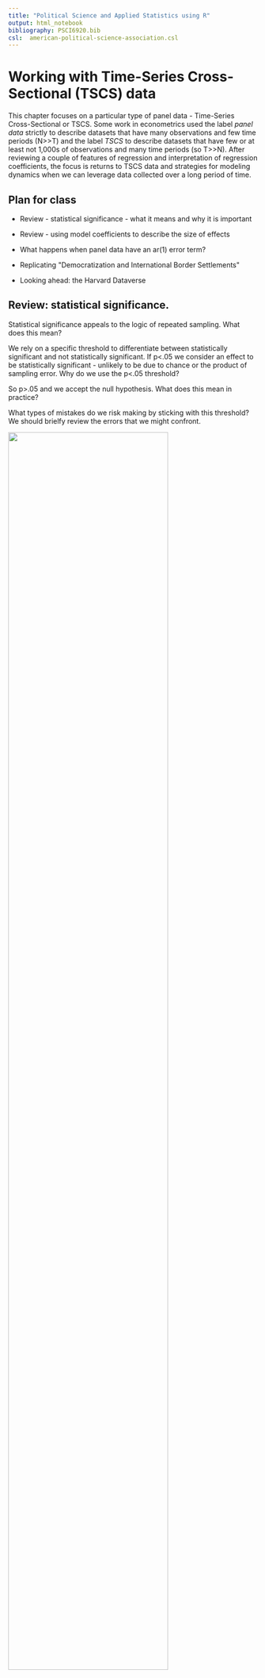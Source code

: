 ```yaml
---
title: "Political Science and Applied Statistics using R"
output: html_notebook
bibliography: PSCI6920.bib
csl:  american-political-science-association.csl
---
```


<!-- requires jop2013.dta -->
<!-- introduces panel library--->

# Working with Time-Series Cross-Sectional (TSCS) data

This chapter focuses on a particular type of panel data - Time-Series Cross-Sectional or TSCS.  Some work in econometrics used the label *panel data* strictly to describe datasets that have many observations and few time periods (N>>T) and the label *TSCS* to describe datasets that have few or at least not 1,000s of observations and many time periods (so T>>N).  After reviewing a couple of features of regression and interpretation of regression coefficients, the focus is returns to TSCS data and strategies for modeling dynamics when we can leverage data collected over a long period of time.

## Plan for class

- Review - statistical significance - what it means and why it is important

- Review - using model coefficients to describe the size of effects

- What happens when panel data have an ar(1) error term?

- Replicating "Democratization and International Border Settlements"

- Looking ahead: the Harvard Dataverse

## Review: statistical significance.

Statistical significance appeals to the logic of repeated sampling.  What does this mean?

We rely on a specific threshold to differentiate between statistically significant and not statistically significant.  If p<.05 we consider an effect to be statistically significant - unlikely to be due to chance or the product of sampling error.  Why do we use the p<.05 threshold?

So p>.05 and we accept the null hypothesis.  What does this mean in practice?

What types of mistakes do we risk making by sticking with this threshold?  We should brielfy review the errors that we might confront.

<img src="images/Error_types.png" width="80%" />

**Figure 1.  What is a Type I and Type II error?**

## Review: using model coefficients

In the assignments you are using output from statistical models to evaluate the effects of a variety of conditions on presidential approval, determine what predicts voter turnout, or what makes countries more or less democratic.

When we used logistic regression, we had to use the `cplot` function to calculate the probability of turnout for various configurations of age, education, income, race and gender.  We could see - using several figures - how moving from low to high levels of education increased the probability of turnout and how that effect compared to income or age or race.  We used the `cplot` function since the model was nonlinear and the effect of each X was conditional on the values of the other Xs.

We need to take the same approach to describing the effects of each X in the models we estimate with OLS.  Since we are not using `cplot', this means we need to know something about the actual range of each X in order to explain or understand how much each X matters.  In the example last week, the critical variable - settled borders - was a dummy variable, taking only values of zero or one.  So the coefficient on that variable - the number in the table - captured the positive effect of having settled borders.  Or, in the assignment on presidential approval, the dummy variable for divided government captured the downward pressure on presidential approval under divided government.  But using coefficients for other types of variables requires knowing specific things about those variables - the range, maybe the 25th percentile and 75th percentile, or a pair of low and high values that represent something meaningful. You can only make useful comparisons across variables by combining that information with the reported coefficients.  

For instance, in the presidential approval dataset, a couple of you used the difference in unemployment as an independent variable.  Unemployment was not stationary, so we had to use the first difference   What is the typical change in unemployment from one quarter to the next?  Using the `summary` function, we learn this:


```r
poq<- read_dta("data/poq_guys.dta")
summary(diff(poq$unempl), digits=3)
    Min.  1st Qu.   Median     Mean  3rd Qu.     Max.     NA's 
-0.96600 -0.20000 -0.03400  0.00954  0.13400  1.67000       17 
```
**Table 1. Descriptive statistics, unemployment (first difference)**


So if we want to understand the effect of unemployment on approval, it might make sense to compare how approval would differ between periods where unemployment is rapidly declining (-0.97) vs rapidly growing (1.67).  Or we could compare a less dramatic difference - the 25th percentile (-0.200) vs the 75 percentile (0.134). 

Say we observe a coefficient in a Partial Adjustment model of -1.18 and an associated long-run effect of (-1.18/(1-0.84))=7.375.   

We could say that if we shifted from a period of growing employment (-0.200) to a period of rising unemployment (0.134), that implies a change in x = +0.334.  In the short-run, this shift would translate into an decrease 0.334 * 1.18 or only about 0.40 percent.  But in the long-run this one time change would eat away 0.334 * 7.375 or about 2.5 points.  This seems like a relatively small effect (which helps us understand why this effect was not statistically significant in most cases).

Carefully note the logic here:

Take two representative or theoretically relevant values of X

Subtract X~1~ from X~2~

Multiply by the coefficient

This is your effect - always compare effects-to-effects not slope-to-slope

## What happens when we have panel data with serially correlated errors?

To determine the implications of serial correlation, we will return to the sample data from last week, where we have 2 countries observed over 100 time periods.  We were able to use fixed effects to accurately recover the true slope coefficient.  The code chunk below replicates that example, but uses an ar(1) error term.


```r
# Create 400 draws of an error term that is serially correlated rho=0.7

rho <- 0.7
set.seed(3567567)
N<-400
v <- ts(rnorm(N,0,1))
# AR(1)
e <- ts(rep(0,N))
for (t in 2:N){
  e[t]<- rho*e[t-1]+v[t]
}

#Recreate the example from last week with the new error term
set.seed(10725)
x1 <- rnorm(200,1,1)
x2 <- rnorm(200,2,1)
e1 <- e[1:200]
e2 <- e[201:400]
# y1 and y2 are the same function of x but different intercept
# In the second regression, x is the same (-2) but the intercept is higher (15)
y1 <- 0 - 2*x1 + e1
y2 <- 15 - 2*x2 + e2

xy<-data.frame(x=append(x1,x2), y=append(y1,y2))
xy1<-data.frame(x=x1, y=y1)
xy2<-data.frame(x=x2, y=y2)
ggplot()+
  geom_point(data = xy, aes(x = x, y = y)) +
  geom_smooth(method=lm, se=FALSE, color="red", formula = y ~ x, data=xy1, aes(x = x, y = y)) +
  geom_smooth(method=lm, se=FALSE, color="red", formula = y ~ x, data=xy2, aes(x = x, y = y)) +
  geom_smooth(method=lm, se=FALSE, color="blue", formula = y ~ x, data=xy, aes(x = x, y = y)) +
  labs(subtitle=expression(~~hat(beta)[true]==-2~~~~hat(beta)[blue]==1.02),
    caption="Figure 2. Comparing true and estimated slope coefficients") + 
  theme(plot.caption.position = "plot", plot.caption = element_text(hjust=0, face="bold", size=rel(1.15)))
```

<img src="08-tscs_files/figure-html/panel_dynamics-1.png" width="672" />


```r
# quietly=TRUE suppresses a warning message about conflict with dplyr
library(plm, quietly=TRUE)

Attaching package: 'plm'
The following objects are masked from 'package:dplyr':

    between, lag, lead
# This creates a dataset that is T>N
ccode1<-c(rep(1, 200), rep(2, 200))
time1<-c(rep(1:200,2))
data1<-data.frame(cbind(ccode1,time1,xy))
# Like last week, use plm packge to specify panel structure and use tests
pdim(data1, index=c("ccode1", "time1"))
```

Balanced Panel: n = 2, T = 200, N = 400

```r
reg.pooled<- plm(y~x, model="pooling", data=data1)
reg.fixed<- plm(y~x, model="within", data=data1)
reg.pa<- plm(y~x+lag(y), model="within", data=data1)
pbgtest(reg.fixed)
```


	Breusch-Godfrey/Wooldridge test for serial correlation in panel models

data:  y ~ x
chisq = 293.31, df = 200, p-value = 1.876e-05
alternative hypothesis: serial correlation in idiosyncratic errors

```r
stargazer(reg.pooled, reg.fixed, reg.pa, style="apsr", type="html" , digits=2, model.numbers=FALSE, column.labels = c("Pooled","Fixed effects"), dep.var.labels = c(""),
title="Table 1. Panel data with serially correlated errors", notes= "p<.10* ; p<.05**",  omit.stat=c("ser","f"), notes.append = FALSE, star.cutoffs = c(0.10,0.05))
```


<table style="text-align:center"><caption><strong>Table 1. Panel data with serially correlated errors</strong></caption>
<tr><td colspan="4" style="border-bottom: 1px solid black"></td></tr><tr><td style="text-align:left"></td><td colspan="3"></td></tr>
<tr><td style="text-align:left"></td><td>Pooled</td><td>Fixed effects</td><td></td></tr>
<tr><td colspan="4" style="border-bottom: 1px solid black"></td></tr><tr><td style="text-align:left">x</td><td>1.02<sup>**</sup></td><td>-1.88<sup>**</sup></td><td>-1.91<sup>**</sup></td></tr>
<tr><td style="text-align:left"></td><td>(0.30)</td><td>(0.07)</td><td>(0.07)</td></tr>
<tr><td style="text-align:left">lag(y)</td><td></td><td></td><td>0.23<sup>**</sup></td></tr>
<tr><td style="text-align:left"></td><td></td><td></td><td>(0.03)</td></tr>
<tr><td style="text-align:left">Constant</td><td>3.32<sup>**</sup></td><td></td><td></td></tr>
<tr><td style="text-align:left"></td><td>(0.54)</td><td></td><td></td></tr>
<tr><td style="text-align:left">N</td><td>400</td><td>400</td><td>398</td></tr>
<tr><td style="text-align:left">R<sup>2</sup></td><td>0.03</td><td>0.64</td><td>0.69</td></tr>
<tr><td style="text-align:left">Adjusted R<sup>2</sup></td><td>0.03</td><td>0.64</td><td>0.69</td></tr>
<tr><td colspan="4" style="border-bottom: 1px solid black"></td></tr><tr><td colspan="4" style="text-align:left">p<.10* ; p<.05**</td></tr>
</table>

You can see that the estimate of the effect is relatively close for both models that include fixed effects, but the third column - fixed effects, including a lagged value of y, is the closest to the true value of -2.0.

## Replicating "Democratization and International Border Settlements"

The exercise for this chapter draws on the dataset used in a 2013 *Journal of Politics* article that investigated the link between border security and democratization. The code chunk below reads the data and replicates the model that is reported in Table 2, column 2 of that article.  You can compare the numbers in the output to the numbers in the paper.

The dependent variable is the *Polity 2* score for democratization (-10 to 10).  Independent variables include:
- trade openness (lagged natural log of exports plus imports)
- settled border
- two measures of military expenditures
- two measures of economic performance
- a lag of the dependent variable (so this is a Partial Adjustment model)  

See @owsiak2013 for details


```r
# Need JOP data
jop<-read_stata("data/jop_2013.dta")
# Identify the dataset as panel data
pdim(jop, index=c("ccode", "year"))
Unbalanced Panel: n = 200, T = 2-89, N = 10434
```

The dataset includes 200 countries, observed as few as 2 years and as many as 89 years.  There are total of 10,434 observations and, since we have different numbers of years for some countries, the data are "unbalanced."

Last week we learned how to test for unit effects - unmeasured heterogeneity that we capture by permitting each observation to have a unique intercept. 

This week we focus on dynamics, how to merge our existing understanding of how to handle time series with what we learned about unit effects.

The strategies for dealing with dynamics in panel models involves starting at the same point as we did with a single unit observed over a long period of time - to test that our series are stationary and to evaluate the residuals of the OLS model for serial correlation.

### Testing for stationarity

You do not need to repeat these tests for your assignment since it is clear all of these series are stationary. 

The code cunk below first filters out any cases with missing values for any variable - this is known as "listwise deletion"  Beck and Katz discusses alternatives to this approach - missing data imputation.  This is where you use some type of algorithm or random draw to fill in missing values for particular variable so you don't end up deleting an entire observation if only one variable has a missing value.  This can also help to balance panel data (filling in gaps so that we have the same time coverage for each unit and the same units at every time)


```r
# This isolates lengths of the series with no missing values.
jop_test1<-jop %>% drop_na()
# This step recreates the data set by adds the index information, clarifying that each observation is a unique combination of country code and year
panel.set <- pdata.frame(jop_test1, index = c("ccode", "year"))
#  This is the augmented dickey fuller test from three weeks ago
#  requires the tseries package
library(tseries, quietly=TRUE)
adf.test(panel.set$polity2, k=1)

	Augmented Dickey-Fuller Test

data:  panel.set$polity2
Dickey-Fuller = -13.329, Lag order = 1, p-value = 0.01
alternative hypothesis: stationary
adf.test(panel.set$allsettle , k=1)

	Augmented Dickey-Fuller Test

data:  panel.set$allsettle
Dickey-Fuller = -11.411, Lag order = 1, p-value = 0.01
alternative hypothesis: stationary
adf.test(panel.set$laggdpam , k=1)

	Augmented Dickey-Fuller Test

data:  panel.set$laggdpam
Dickey-Fuller = -11.568, Lag order = 1, p-value = 0.01
alternative hypothesis: stationary
adf.test(panel.set$lagtradeopen , k=1)

	Augmented Dickey-Fuller Test

data:  panel.set$lagtradeopen
Dickey-Fuller = -13.872, Lag order = 1, p-value = 0.01
alternative hypothesis: stationary
adf.test(panel.set$lagmilex , k=1)

	Augmented Dickey-Fuller Test

data:  panel.set$lagmilex
Dickey-Fuller = -15, Lag order = 1, p-value = 0.01
alternative hypothesis: stationary
adf.test(panel.set$lagmilper , k=1)

	Augmented Dickey-Fuller Test

data:  panel.set$lagmilper
Dickey-Fuller = -14.377, Lag order = 1, p-value = 0.01
alternative hypothesis: stationary
adf.test(panel.set$lagsumdown , k=1)

	Augmented Dickey-Fuller Test

data:  panel.set$lagsumdown
Dickey-Fuller = -10.962, Lag order = 1, p-value = 0.01
alternative hypothesis: stationary
adf.test(panel.set$laggdpchg , k=1)

	Augmented Dickey-Fuller Test

data:  panel.set$laggdpchg
Dickey-Fuller = -47.521, Lag order = 1, p-value = 0.01
alternative hypothesis: stationary
adf.test(panel.set$lagupop , k=1)

	Augmented Dickey-Fuller Test

data:  panel.set$lagupop
Dickey-Fuller = -34.966, Lag order = 1, p-value = 0.01
alternative hypothesis: stationary
```
In each case above we can reject the null hypothesis.  The null is that the series has a unit root and the alternative hypothesis is that the series is stationary.  Each series used in the paper is stationary. (Note: the p-values are reported as 0.01. but are rounded up, so many are much lower.)

### Testing for serial correlation

We will use the standard BG test for serial correlation.  The code chunk below estimates the model without a lagged dependent variable.  I don't report the results, only the test for serial correlation.  There are two reported results.  The first set ignores the fact that this is panel data, relying on the simple `lm` function and related tests.  The second set of results use the `pbgtest` from the **plm** package. Given the large number of time points and relatively smaller number of countries, both approaches yield the same result.



```r
pooled.ols <- lm(polity2~ allsettle+laggdpam+laggdpchg+lagtradeopen+lagmilper+lagmilex+lagupop+lagsumdown, data=jop, na.action=na.omit)
bgtest(pooled.ols, order=1, type = c("Chisq"))

	Breusch-Godfrey test for serial correlation of order up to 1

data:  pooled.ols
LM test = 6430.6, df = 1, p-value < 2.2e-16

pooled.plm <- plm(polity2~ allsettle+laggdpam+laggdpchg+lagtradeopen+lagmilper+lagmilex+lagupop+lagsumdown, data=jop, na.action=na.omit, model="pooling")

pbgtest(pooled.plm)

	Breusch-Godfrey/Wooldridge test for serial correlation in panel models

data:  polity2 ~ allsettle + laggdpam + laggdpchg + lagtradeopen + lagmilper +     lagmilex + lagupop + lagsumdown
chisq = 6433.4, df = 13, p-value < 2.2e-16
alternative hypothesis: serial correlation in idiosyncratic errors
```

### A partial adjustment model

In the paper and in your assignment, we use a partial adjustment model - a lagged value of the dependent variable.  This implies a gradual incorporation of a change in X to Y - a partial adjustment in period 1, period 2....and for the long-run.

The code chunk below replicates the results reported in the paper.  The second column of numbers matches up with Table 2, Model 2 in the JOP piece.


```r

# This models pools the data, ignoring unit heterogeneity.  I estimate and report the coefficients along with 2 sets of standard errors:  conventional, clustered (as reported in the paper),

# This is standard OLS

pooled.pa <- lm(polity2~ allsettle+laggdpam+laggdpchg+lagtradeopen+lagmilper+lagmilex+lagupop+lagsumdown+ lagpolity, data=jop, na.action=na.omit)

#cov2 is the variance covariance matrix calculated with an adjustment that compensates for the presence of heteroskedasticity,  We have not used this before, so check out the syntax carefully


cluster_se2        <- sqrt(diag(vcovCL(pooled.pa, cluster = ~ ccode, type = "HC2")))


stargazer(pooled.pa, pooled.pa, style="apsr", type="html", se = list(NULL, cluster_se2), column.labels=c("Standard", "Clustered"), title="**Table 1. Polity 2 scores as a function of trade, economics, and borders**", notes= "p<.10* ; p<.05**",  notes.append=FALSE, omit.stat=c("ser","f"), star.cutoffs=c(0.10,0.05), digits=3, dep.var.labels = c("Polity democracy score"), covariate.labels = c("Trade openness", "Economic growth", "Settled borders", "Constant"))
```


<table style="text-align:center"><caption><strong>**Table 1. Polity 2 scores as a function of trade, economics, and borders**</strong></caption>
<tr><td colspan="3" style="border-bottom: 1px solid black"></td></tr><tr><td style="text-align:left"></td><td colspan="2">Polity democracy score</td></tr>
<tr><td style="text-align:left"></td><td>Standard</td><td>Clustered</td></tr>
<tr><td style="text-align:left"></td><td>(1)</td><td>(2)</td></tr>
<tr><td colspan="3" style="border-bottom: 1px solid black"></td></tr><tr><td style="text-align:left">Trade openness</td><td>0.179<sup>**</sup></td><td>0.179<sup>**</sup></td></tr>
<tr><td style="text-align:left"></td><td>(0.048)</td><td>(0.049)</td></tr>
<tr><td style="text-align:left">Economic growth</td><td>0.00001</td><td>0.00001</td></tr>
<tr><td style="text-align:left"></td><td>(0.00001)</td><td>(0.00001)</td></tr>
<tr><td style="text-align:left">Settled borders</td><td>-0.744<sup>**</sup></td><td>-0.744<sup>**</sup></td></tr>
<tr><td style="text-align:left"></td><td>(0.340)</td><td>(0.378)</td></tr>
<tr><td style="text-align:left">Constant</td><td>0.063<sup>**</sup></td><td>0.063<sup>**</sup></td></tr>
<tr><td style="text-align:left"></td><td>(0.015)</td><td>(0.013)</td></tr>
<tr><td style="text-align:left">lagmilper</td><td>-0.00002</td><td>-0.00002</td></tr>
<tr><td style="text-align:left"></td><td>(0.0001)</td><td>(0.0001)</td></tr>
<tr><td style="text-align:left">lagmilex</td><td>-0.000<sup>*</sup></td><td>-0.000<sup>**</sup></td></tr>
<tr><td style="text-align:left"></td><td>(0.000)</td><td>(0.000)</td></tr>
<tr><td style="text-align:left">lagupop</td><td>-0.029</td><td>-0.029</td></tr>
<tr><td style="text-align:left"></td><td>(0.081)</td><td>(0.045)</td></tr>
<tr><td style="text-align:left">lagsumdown</td><td>0.009<sup>**</sup></td><td>0.009<sup>**</sup></td></tr>
<tr><td style="text-align:left"></td><td>(0.002)</td><td>(0.002)</td></tr>
<tr><td style="text-align:left">lagpolity</td><td>0.962<sup>**</sup></td><td>0.962<sup>**</sup></td></tr>
<tr><td style="text-align:left"></td><td>(0.003)</td><td>(0.005)</td></tr>
<tr><td style="text-align:left">Constant</td><td>-0.614<sup>**</sup></td><td>-0.614<sup>**</sup></td></tr>
<tr><td style="text-align:left"></td><td>(0.099)</td><td>(0.104)</td></tr>
<tr><td style="text-align:left">N</td><td>7,226</td><td>7,226</td></tr>
<tr><td style="text-align:left">R<sup>2</sup></td><td>0.944</td><td>0.944</td></tr>
<tr><td style="text-align:left">Adjusted R<sup>2</sup></td><td>0.944</td><td>0.944</td></tr>
<tr><td colspan="3" style="border-bottom: 1px solid black"></td></tr><tr><td colspan="3" style="text-align:left">p<.10* ; p<.05**</td></tr>
</table>
<br>
The results clearly support the expectations outlined in the paper.  Nations with settled borders are more democratic.  The short-run effect is 0.179 units, but, since this is a partial adjustment model, we know the long-run effect is (0.179)/(1-0.962) or 4.71 units, which is large (almost too large to be believable) on a -10 to 10 scale. Owziak reports in the text the effects over ten periods - how did he calculate that number?   And what about the coefficient on lagged military expenditures?  What does it mean that a coefficient is negative and significant, but the value of zero?  We should talk about why this is not good practice.  

There are some warning signs that this specification and approach might be misleading. While trade openness and military expenditures are consistent with our expectation, GDP change is not - higher levels of GDP are associated with lower levels of democratization?  And is the coefficient consistent with expectations for previous downward movement in the polity scale?  I think, yes, we might see upward movement from very low levels, but that is not explained or clarified in the article.  We can also see the democracy score is very persistent, with a coefficient nearing 1.0 so very, very long adjustment processes.

### What about unit effects?

But so far we appear to be in good shape - the series are stationary, we can add a lagged dependent variable to work with serial correlation.  But are there unit effects of the form we discuss last week?  

The strategy here is to estimate a model without a lagged dependent variable and compare the results to a model without a lagged dependent variable but adding dummy variables for each country (the least squares dummy variable approach to handling fixed effects).



```r
lsdv <- lm(polity2~ allsettle+laggdpam+laggdpchg+lagtradeopen+lagmilper+lagmilex+lagupop+lagsumdown +factor(ccode), data=jop, na.action=na.omit)

#I used heteroskedasticity-consistent standard errors rather than clustered, since I can't cluster on the countries if I have a dummy variable for each country

cov3         <-    vcovHC(lsdv, type = "HC2")
cluster_se3        <- sqrt(diag(cov3))

stargazer(lsdv, lsdv, omit="ccode", se = list(NULL, cluster_se3), column.labels=c("Standard", "Consistent"), style="apsr", type="html", title="**Table 1. Polity 2 scores as a function of trade, economics, and borders, fixed effects**", notes= "p<.10* ; p<.05**",  notes.append=FALSE, omit.stat=c("ser","f"), star.cutoffs=c(0.10,0.05), digits=3, dep.var.labels = c("Polity democracy score"), covariate.labels = c("Trade openness", "Economic growth", "Settled borders", "Constant"))
```


<table style="text-align:center"><caption><strong>**Table 1. Polity 2 scores as a function of trade, economics, and borders, fixed effects**</strong></caption>
<tr><td colspan="3" style="border-bottom: 1px solid black"></td></tr><tr><td style="text-align:left"></td><td colspan="2">Polity democracy score</td></tr>
<tr><td style="text-align:left"></td><td>Standard</td><td>Consistent</td></tr>
<tr><td style="text-align:left"></td><td>(1)</td><td>(2)</td></tr>
<tr><td colspan="3" style="border-bottom: 1px solid black"></td></tr><tr><td style="text-align:left">Trade openness</td><td>0.219</td><td>0.219</td></tr>
<tr><td style="text-align:left"></td><td>(0.206)</td><td>(0.228)</td></tr>
<tr><td style="text-align:left">Economic growth</td><td>-0.0002<sup>**</sup></td><td>-0.0002<sup>**</sup></td></tr>
<tr><td style="text-align:left"></td><td>(0.00002)</td><td>(0.00002)</td></tr>
<tr><td style="text-align:left">Settled borders</td><td>-0.704</td><td>-0.704</td></tr>
<tr><td style="text-align:left"></td><td>(0.830)</td><td>(0.823)</td></tr>
<tr><td style="text-align:left">Constant</td><td>1.715<sup>**</sup></td><td>1.715<sup>**</sup></td></tr>
<tr><td style="text-align:left"></td><td>(0.050)</td><td>(0.054)</td></tr>
<tr><td style="text-align:left">lagmilper</td><td>-0.002<sup>**</sup></td><td>-0.002<sup>**</sup></td></tr>
<tr><td style="text-align:left"></td><td>(0.0003)</td><td>(0.0003)</td></tr>
<tr><td style="text-align:left">lagmilex</td><td>-0.00000<sup>**</sup></td><td>-0.00000<sup>**</sup></td></tr>
<tr><td style="text-align:left"></td><td>(0.000)</td><td>(0.000)</td></tr>
<tr><td style="text-align:left">lagupop</td><td>0.536<sup>**</sup></td><td>0.536<sup>*</sup></td></tr>
<tr><td style="text-align:left"></td><td>(0.218)</td><td>(0.318)</td></tr>
<tr><td style="text-align:left">lagsumdown</td><td>-0.163<sup>**</sup></td><td>-0.163<sup>**</sup></td></tr>
<tr><td style="text-align:left"></td><td>(0.011)</td><td>(0.014)</td></tr>
<tr><td style="text-align:left">Constant</td><td>-4.619<sup>**</sup></td><td>-4.619<sup>**</sup></td></tr>
<tr><td style="text-align:left"></td><td>(0.607)</td><td>(0.461)</td></tr>
<tr><td style="text-align:left">N</td><td>7,238</td><td>7,238</td></tr>
<tr><td style="text-align:left">R<sup>2</sup></td><td>0.689</td><td>0.689</td></tr>
<tr><td style="text-align:left">Adjusted R<sup>2</sup></td><td>0.683</td><td>0.683</td></tr>
<tr><td colspan="3" style="border-bottom: 1px solid black"></td></tr><tr><td colspan="3" style="text-align:left">p<.10* ; p<.05**</td></tr>
</table>

```r


anova(pooled.ols, lsdv)
```

Analysis of Variance Table

Model 1: polity2 ~ allsettle + laggdpam + laggdpchg + lagtradeopen + lagmilper + 
    lagmilex + lagupop + lagsumdown
Model 2: polity2 ~ allsettle + laggdpam + laggdpchg + lagtradeopen + lagmilper + 
    lagmilex + lagupop + lagsumdown + factor(ccode)
  Res.Df    RSS  Df Sum of Sq      F    Pr(>F)    
1   7229 303377                                   
2   7098 125977 131    177400 76.301 < 2.2e-16 ***
---
Signif. codes:  0 '***' 0.001 '**' 0.01 '*' 0.05 '.' 0.1 ' ' 1

This output indicates the model performance is substantially improved if we add the country dummies.  The residual sum of squares - the error - is much lower for model 2, which includes the country factor.

This suggests that perhaps the results published in the JOP piece ignore unmeasured heterogeneity.

## Using a lagged dependent variable with fixed effects

There is a well-known bias that is introduced to panel models that contain both unit effects and lagged dependent variable.  Labeled, the *Nickell bias*, due to @nickell1981, the problem is that if you only rely on a short time series (as was the case for most applications of panel studies), then it is impossible to differentiate between unit effects that are passed through to the next time period in the lagged dependent variable and unit effects that show up in the intercept.  As a result, the conventional wisdom and firm rule was that lagged dependent variables should never be combined with fixed effects.  @beckkatz2011 demonstrate that this is bad advice: since the size of the bias is related to 1/T -  a small T panel (T=3), might have a bias approach 30 percent, but a large T panel (T=90, as we have here) implies a bias of only 1 percent - this bias is acceptable given the tremendous gain we realize - practically (serial correlation) and theoretically (long-term dynamics) if we include a lagged dependent variable.  (See your example, above, where we combined fixed effects and a lag of y to recover the known or true value of $\beta_1$)

What happens if we used a lagged Y and control for unit effects in this example?  The code chunk below reports the new results and the original output from the paper.



```r

final <- lm(polity2~ allsettle+laggdpam+laggdpchg+lagtradeopen+lagmilper+lagmilex+lagupop+lagsumdown+factor(ccode)+lagpolity, data=jop, na.action=na.omit)

#I used heteroskedasticity-consistent standard errors rather than clustered, since I can't cluster on the countries if I have a dummy variable for each country

cov4         <-    vcovHC(final, type = "HC2")
cluster_se4        <- sqrt(diag(cov4))

#stargazer(pooled.pa, final, style="qje", type="text", omit="ccode", se = list(cluster_se2, cluster_se4), column.labels=c("As reported", "Fixed effects"))

stargazer(pooled.pa, final, omit="ccode", se = list(cluster_se2, cluster_se4) ,column.labels=c("As reported", "Fixed effects"),  style="apsr", type="html", title="**Table 1. Polity 2 scores as a function of trade, economics, and borders, fixed effects**", notes= "p<.10* ; p<.05**",  notes.append=FALSE, omit.stat=c("ser","f"), star.cutoffs=c(0.10,0.05), digits=3, dep.var.labels = c("Polity democracy score"), covariate.labels = c("Trade openness", "Economic growth", "Settled borders", "Constant"))
```


<table style="text-align:center"><caption><strong>**Table 1. Polity 2 scores as a function of trade, economics, and borders, fixed effects**</strong></caption>
<tr><td colspan="3" style="border-bottom: 1px solid black"></td></tr><tr><td style="text-align:left"></td><td colspan="2">Polity democracy score</td></tr>
<tr><td style="text-align:left"></td><td>As reported</td><td>Fixed effects</td></tr>
<tr><td style="text-align:left"></td><td>(1)</td><td>(2)</td></tr>
<tr><td colspan="3" style="border-bottom: 1px solid black"></td></tr><tr><td style="text-align:left">Trade openness</td><td>0.179<sup>**</sup></td><td>0.055</td></tr>
<tr><td style="text-align:left"></td><td>(0.049)</td><td>(0.081)</td></tr>
<tr><td style="text-align:left">Economic growth</td><td>0.00001</td><td>-0.00002<sup>**</sup></td></tr>
<tr><td style="text-align:left"></td><td>(0.00001)</td><td>(0.00001)</td></tr>
<tr><td style="text-align:left">Settled borders</td><td>-0.744<sup>**</sup></td><td>-0.793<sup>*</sup></td></tr>
<tr><td style="text-align:left"></td><td>(0.378)</td><td>(0.413)</td></tr>
<tr><td style="text-align:left">Constant</td><td>0.063<sup>**</sup></td><td>0.136<sup>**</sup></td></tr>
<tr><td style="text-align:left"></td><td>(0.013)</td><td>(0.019)</td></tr>
<tr><td style="text-align:left">lagmilper</td><td>-0.00002</td><td>-0.0001</td></tr>
<tr><td style="text-align:left"></td><td>(0.0001)</td><td>(0.0001)</td></tr>
<tr><td style="text-align:left">lagmilex</td><td>-0.000<sup>**</sup></td><td>-0.000</td></tr>
<tr><td style="text-align:left"></td><td>(0.000)</td><td>(0.000)</td></tr>
<tr><td style="text-align:left">lagupop</td><td>-0.029</td><td>0.006</td></tr>
<tr><td style="text-align:left"></td><td>(0.045)</td><td>(0.043)</td></tr>
<tr><td style="text-align:left">lagsumdown</td><td>0.009<sup>**</sup></td><td>0.026<sup>**</sup></td></tr>
<tr><td style="text-align:left"></td><td>(0.002)</td><td>(0.007)</td></tr>
<tr><td style="text-align:left">lagpolity</td><td>0.962<sup>**</sup></td><td>0.918<sup>**</sup></td></tr>
<tr><td style="text-align:left"></td><td>(0.005)</td><td>(0.007)</td></tr>
<tr><td style="text-align:left">Constant</td><td>-0.614<sup>**</sup></td><td>-0.299<sup>**</sup></td></tr>
<tr><td style="text-align:left"></td><td>(0.104)</td><td>(0.138)</td></tr>
<tr><td style="text-align:left">N</td><td>7,226</td><td>7,226</td></tr>
<tr><td style="text-align:left">R<sup>2</sup></td><td>0.944</td><td>0.946</td></tr>
<tr><td style="text-align:left">Adjusted R<sup>2</sup></td><td>0.944</td><td>0.945</td></tr>
<tr><td colspan="3" style="border-bottom: 1px solid black"></td></tr><tr><td colspan="3" style="text-align:left">p<.10* ; p<.05**</td></tr>
</table>
<br>

## One other detail

The panel models describe last week hinge on an assumption that can be difficult to sustain and evaluate: *strict exogeneity*.  This means that the error in the past or in future is uncorrelated with current value of X.  A  variety of mechanisms could violate this assumption.  

Feedback - where values of Y today lead to changes in X in the future.  Consider our running example - could democratic nations experience higher levels of economic growth, or more trade openness?  This a specific example of a broader problem called *simultaneity bias*

There is straight forward way to test for strict exogeneity if you are using fixed effects.   Just add future values of X to the model.  If there is no feedback, this information should not be significant.  

You can see below that we have feedback in this case.  Democratization at time t is consistent with trade openness at time t+1


```r
se.model <- plm(polity2 ~ lagtradeopen + laggdpchg +lead(lagtradeopen, k=2), data=jop, index=c("ccode", "year"), na.action=na.omit, model="within")
summary(se.model)
Oneway (individual) effect Within Model

Call:
plm(formula = polity2 ~ lagtradeopen + laggdpchg + lead(lagtradeopen, 
    k = 2), data = jop, na.action = na.omit, model = "within", 
    index = c("ccode", "year"))

Unbalanced Panel: n = 154, T = 1-85, N = 7546

Residuals:
     Min.   1st Qu.    Median   3rd Qu.      Max. 
-14.44631  -2.68323  -0.28629   2.44581  16.89374 

Coefficients:
                          Estimate Std. Error t-value  Pr(>|t|)    
lagtradeopen               0.54497    0.13211  4.1250 3.748e-05 ***
laggdpchg                 -2.17641    0.79086 -2.7520 0.0059384 ** 
lead(lagtradeopen, k = 2)  0.48102    0.13086  3.6758 0.0002388 ***
---
Signif. codes:  0 '***' 0.001 '**' 0.01 '*' 0.05 '.' 0.1 ' ' 1

Total Sum of Squares:    152510
Residual Sum of Squares: 131380
R-Squared:      0.13857
Adj. R-Squared: 0.12038
F-statistic: 396.198 on 3 and 7389 DF, p-value: < 2.22e-16
```
<br>

## What about feasible generalized least squares approaches?

If you read the literature in political science, especially 1985-95, you will see most statistical treatments of panel data use generalized least square or GLS.  @beckkatz1995 note that it is inappropriate to use GLS estimators if T is not much larger than N.  You can, of course, estimate this model with the data above (where T is less than 100 and N is 200). But the output is consistent with the problem identified by Beck and Katz.  The standard errors for the coefficients are much too low. 

## Looking ahead

### The Harvard Dataverse

Class example search: Journal of Politics and R

### Things I did not have time to finish yet

Panel-corrected standard errors compared to cluster using the plm package


